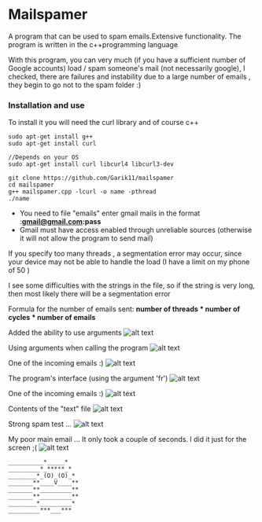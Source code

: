 # Mailspamer
A program that can be used to spam emails.Extensive functionality. The program is written in the c++programming language

With this program, you can very much (if you have a sufficient number of Google accounts) load / spam someone's mail (not necessarily google), I checked, there are failures and instability due to a large number of emails , they begin to go not to the spam folder :)

### Installation and use
To install it you will need the curl library and of course c++

```
sudo apt-get install g++
sudo apt-get install curl

//Depends on your OS
sudo apt-get install curl libcurl4 libcurl3-dev 

git clone https://github.com/Garik11/mailspamer
cd mailspamer
g++ mailspamer.cpp -lcurl -o name -pthread
./name
```
+ You need to file "emails" enter gmail mails in the format :**gmail@gmail.com:pass**
+ Gmail must have access enabled through unreliable sources (otherwise it will not allow the program to send mail)

If you specify too many threads , a segmentation error may occur, since your device may not be able to handle the load (I have a limit on my phone of 50 )

I see some difficulties with the strings in the file, so if the string is very long, then most likely there will be a segmentation error

Formula for the number of emails sent: **number of threads * number of cycles * number of emails**


Added the ability to use arguments
![alt text](https://i.yapx.ru/I9OfW.png)

Using arguments when calling the program
![alt text](https://i.yapx.ru/I9OfX.png)

One of the incoming emails :)
![alt text](https://i.yapx.ru/I9Ofe.png)

The program's interface (using the argument 'fr')
![alt text](https://i.yapx.ru/I9OfY.png)

One of the incoming emails :)
![alt text](https://i.yapx.ru/I9Ofg.png)

Contents of the "text" file
![alt text](https://i.yapx.ru/I9OfU.png)

Strong spam test ...
![alt text](https://i.yapx.ru/I9Ofa.png)

My poor main email ... It only took a couple of seconds.
I did it just for the screen ;(
![alt text](https://i.yapx.ru/I9Ofd.png)

```
__________*_____*
_________*_*****_*
________*_(O)_(O)_*
_______**____V____**
_______**_________**
_______**_________**
________*_________*
_________***___***

```
